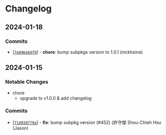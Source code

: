 # Changelog

## 2024-01-18

### Commits
* \[[`7e896e8df9`](https://github.com/kids-reporter/kids-reporter-monorepo/commit/7e896e8df9)] - **chore**: bump subpkgs version to 1.0.1 (nickhsine)


## 2024-01-15

### Notable Changes
- chore
  - upgrade to v1.0.0 & add changelog

### Commits
* \[[`71d910779a`](https://github.com/kids-reporter/cms-core/commit/71d910779a)] - **fix**: bump subpkg version (#452) (許守傑 Shou-Chieh Hsu (Jason)
